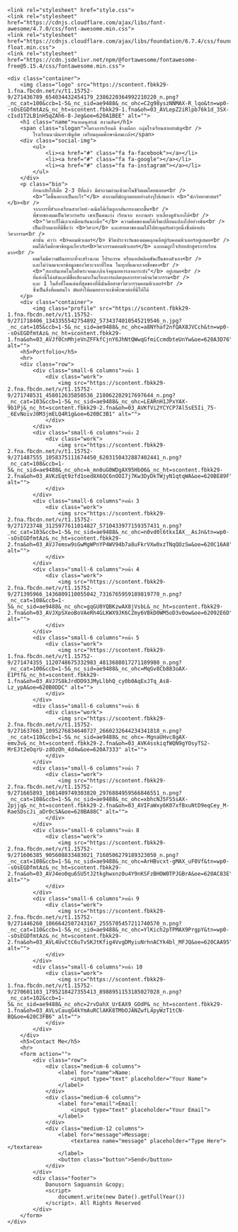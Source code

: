 <!DOCTYPE html>
<html lang="en">
<head>
    <meta charset="UTF-8">
    <meta name="viewport" content="width=device-width, initial-scale=1.0">
    <title>Portfolio</title>

    <link rel="stylesheet" href="style.css">
    <link rel="stylesheet" href="https://cdnjs.cloudflare.com/ajax/libs/font-awesome/4.7.0/css/font-awesome.min.css">
    <link rel="stylesheet" href="https://cdnjs.cloudflare.com/ajax/libs/foundation/6.7.4/css/foundation-float.min.css">
    <link rel="stylesheet" href="https://cdn.jsdelivr.net/npm/@fortawesome/fontawesome-free@5.15.4/css/fontawesome.min.css">
</head>
<body>

    <div class="container">
        <img class="logo" src="https://scontent.fbkk29-1.fna.fbcdn.net/v/t1.15752-9/271436789_654034432454179_2386220364992210220_n.png?_nc_cat=100&ccb=1-5&_nc_sid=ae9488&_nc_ohc=C2g98yszNNMAX-R_lqo&tn=wp0--sOsEGDfmtAz&_nc_ht=scontent.fbkk29-1.fna&oh=03_AVLepZ2iRlpb76k1d_3SX-cIsd1T2LB1nH5qZAh6-8-Jeg&oe=620A1BEE" alt="">
        <h1 class="name">นายดนุสรณ์ สงวนสิน</h1>
        <span class="slogan">โครงการเรียนดี ช้างเผือก กลุ่มโรงเรียนสายสามัญ<br />
            โรงเรียนนวมินทราชินูทิศ เตรียมอุดมศึกษาน้อมเกล้า</span>
        <div class="social-img">
            <ul>
                <li><a href="#" class="fa fa-facebook"></a></li>
                <li><a href="#" class="fa fa-google"></a></li>
                <li><a href="#" class="fa fa-instagram"></a></li>
            </ul>
        </div>
        <p class="bio">
            ย้อนกลับไปเมื่อ 2-3 ปีที่แล้ว มีคำถามผ่านเข้ามาในชีวิตผมโดยตลอด<br />
            <b>"โตขึ้นอยากเป็นอะไร"</b> คำถามที่มักถูกตอบอย่างส่งๆไปเสมอว่า <b>"นักวิทยาศาสตร์"</b><br />
            จากการที่ตัวเองเรียนสายวิทย์-คณิตได้เริ่มถูกกลั่นกรองมากขึ้น<br />
            พี่ชายของผมเป็นวิศวกรครับ เขาเป็นคนเก่ง เรียนจบ หางานทำ หาเลี้ยงดูตัวเองได้<br />
            <b>"วิศวะก็ไม่เลวเหมือนกันนะเนี่ย"</b> ความคิดของผมได้เริ่มเปลี่ยนแปลงไปอย่างนั้น<br />
            เป็นเป้าหมายที่มีชื่อว่า <b>วิศวะ</b> และสายตาของผมได้ไปสะดุดกับคำๆหนึ่งซึ่งต่อหลังวิศวกรรม<br />
            คำนั้น คำว่า <b>คอมพิวเตอร์</b> ชีวิตประจำวันของผมคลุกคลีอยู่กับคอมพิวเตอร์อยู่เสมอ<br />
            ผมได้เริ่มศึกษาข้อมูลเกี่ยวกับ<b>วิศวกรรมคอมพิวเตอร์</b> และผมถูกใจกับหลักสูตรการเรียนมาก<br />
            ผมเริ่มมีความฝันอยากที่จะสร้างเกม โปรแกรม หรือแอปพลิเคชันเป็นของตัวเอง<br />
            และไม่ว่าผมจะหาข้อมูลของวิศวะจากที่ไหน ในทุกที่ผมจะเจอชื่อของ<br />
            <b>"สถาบันเทคโนโลยีพระจอมเกล้าเจ้าคุณทหารลาดกระบัง"</b> อยู่เสมอ<br />
            ที่แห่งนี้โด่งดังและมีชื่อเสียงมากในเรื่องการผลิตบุคลากรทางด้านวิศวกรรม<br />
            และ 1 ในสิ่งที่โดดเด่นที่สุดของที่นี่นั่นคือสาขาวิศวกรรมคอมพิวเตอร์<br />
            ซึ่งเป็นสิ่งที่ผมสนใจ มันทำให้ผมอยากจะเข้าศึกษาต่อที่นี่ให้ได้
        </p>
        <div class="container">
            <img class="profile" src="https://scontent.fbkk29-1.fna.fbcdn.net/v/t1.15752-9/271718406_1343355542754892_5734374010545219546_n.jpg?_nc_cat=105&ccb=1-5&_nc_sid=ae9488&_nc_ohc=a8NYhaf2nfQAX8JVCch&tn=wp0--sOsEGDfmtAz&_nc_ht=scontent.fbkk29-1.fna&oh=03_AVJf0CnMhjeVnZFFkfCjnY6JhNtQWwqGfmiCcmdbteUnYw&oe=620A3D76" alt="">
        <h5>Portfolio</h5>
        <hr>
        <div class="row">
            <div class="small-6 columns">หน้า 1
                <div class="work">
                    <img src="https://scontent.fbkk29-2.fna.fbcdn.net/v/t1.15752-9/271748531_458012635850536_218062202917697644_n.png?_nc_cat=103&ccb=1-5&_nc_sid=ae9488&_nc_ohc=LEARnH1JPxYAX-9b1Pj&_nc_ht=scontent.fbkk29-2.fna&oh=03_AVKfVi2YCYCP7Al5sE5Ii_75-_6EvNoivJ0M3jmELQ4R1g&oe=620BC3B1" alt="">
                </div>
            </div>
            <div class="small-6 columns">หน้า 2
                <div class="work">
                    <img src="https://scontent.fbkk29-2.fna.fbcdn.net/v/t1.15752-9/271487555_1058375111674450_6203150432887402441_n.png?_nc_cat=108&ccb=1-5&_nc_sid=ae9488&_nc_ohc=k_mn0uG0WDgAX95HbO6&_nc_ht=scontent.fbkk29-2.fna&oh=03_AVKzEqt9zfd1oed8X6QC6nOOI7j7Kw3DyDkTWjyN1qtqWA&oe=620BE89F" alt="">
                </div>
            </div>
            <div class="small-6 columns">หน้า 3
                <div class="work">
                    <img src="https://scontent.fbkk29-2.fna.fbcdn.net/v/t1.15752-9/271723748_3125977611014827_5710433977159357431_n.png?_nc_cat=103&ccb=1-5&_nc_sid=ae9488&_nc_ohc=n0vd0l6tkxIAX__AsJn&tn=wp0--sOsEGDfmtAz&_nc_ht=scontent.fbkk29-2.fna&oh=03_AVJ7emsw9sGwMgWPnYP4WV94b7a8uFkrVXw0xzTNqQOzSw&oe=620C16A8" alt="">
                </div>
            </div>
            <div class="small-6 columns">หน้า 4
                <div class="work">
                    <img src="https://scontent.fbkk29-2.fna.fbcdn.net/v/t1.15752-9/271395966_1436809110055042_7316765959189819770_n.png?_nc_cat=108&ccb=1-5&_nc_sid=ae9488&_nc_ohc=gqGU0YQBKzwAX8jVsbL&_nc_ht=scontent.fbkk29-2.fna&oh=03_AVJXpSXeoBoVAeRh4GLKWX9JK6CZmy6VBkD0WM5oD3v0ow&oe=62092E6D" alt="">
                </div>
            </div>
            <div class="small-6 columns">หน้า 5
                <div class="work">
                    <img src="https://scontent.fbkk29-1.fna.fbcdn.net/v/t1.15752-9/271474355_1120748675332983_4813688017271189980_n.png?_nc_cat=100&ccb=1-5&_nc_sid=ae9488&_nc_ohc=MqGv8Cb883oAX-E1Ptf&_nc_ht=scontent.fbkk29-1.fna&oh=03_AVJ7S8kJrdDD93JMyLlbhQ_cy0b0AqExJTq_As8-Lz_ypA&oe=620B0DDC" alt="">
                </div>
            </div>
            <div class="small-6 columns">หน้า 6
                <div class="work">
                    <img src="https://scontent.fbkk29-2.fna.fbcdn.net/v/t1.15752-9/271637663_1095276834640727_2660232644234341818_n.png?_nc_cat=110&ccb=1-5&_nc_sid=ae9488&_nc_ohc=-MgnaUHvc8gAX-emv3v&_nc_ht=scontent.fbkk29-2.fna&oh=03_AVK4sskiqfWQN9gYOsyTS2-MrEJt2eOqrU-zdOzOh_4d4w&oe=620A7333" alt="">
                </div>
            </div>
            <div class="small-6 columns">หน้า 7
                <div class="work">
                    <img src="https://scontent.fbkk29-2.fna.fbcdn.net/v/t1.15752-9/271665893_1081489749303820_2976884959566846551_n.png?_nc_cat=108&ccb=1-5&_nc_sid=ae9488&_nc_ohc=xbhcNJ5F55sAX-2pjjq&_nc_ht=scontent.fbkk29-2.fna&oh=03_AVIFaWxy6K07xfBxuNtD9eqCey_M-RaeSDscJi_aDr0cSA&oe=620BA88C" alt="">
                </div>
            </div>
            <div class="small-6 columns">หน้า 8
                <div class="work">
                    <img src="https://scontent.fbkk29-2.fna.fbcdn.net/v/t1.15752-9/271606385_905608833483021_7160506279189323050_n.png?_nc_cat=108&ccb=1-5&_nc_sid=ae9488&_nc_ohc=ArHBvcxt-gMAX_uF0Vf&tn=wp0--sOsEGDfmtAz&_nc_ht=scontent.fbkk29-2.fna&oh=03_AVJ4eo0qu6SU5tJ2tkghwxnz0u4Y9nKSFzBHOW0TPJGBrA&oe=620AC83E" alt="">
                </div>
            </div>
            <div class="small-6 columns">หน้า 9
                <div class="work">
                    <img src="https://scontent.fbkk29-2.fna.fbcdn.net/v/t1.15752-9/271446260_1066642507243167_2555705457211740570_n.png?_nc_cat=110&ccb=1-5&_nc_sid=ae9488&_nc_ohc=YlKich2pTPMAX9PrgpY&tn=wp0--sOsEGDfmtAz&_nc_ht=scontent.fbkk29-2.fna&oh=03_AVL4UvCtC6uTvSKJtKfig4VvgDMyiuNrhnACYk4bl_MFJQ&oe=620CAA95" alt="">
                </div>
            </div>
            <div class="small-6 columns">หน้า 10
                <div class="work">
                    <img src="https://scontent.fbkk29-1.fna.fbcdn.net/v/t1.15752-9/270601103_1795218427355413_8988951153185027028_n.png?_nc_cat=102&ccb=1-5&_nc_sid=ae9488&_nc_ohc=2rvDahX_UrEAX9_GOdP&_nc_ht=scontent.fbkk29-1.fna&oh=03_AVLvCauqG4kYmAuRClAKK8TMbOJANZwfL4pyWzT1tCN-BQ&oe=620C3FB6" alt="">
                </div>
            </div>
        </div>
        <h5>Contact Me</h5>
        <hr>
        <form action="">
            <div class="row">
                <div class="medium-6 columns">
                    <label for="name">Name:
                        <input type="text" placeholder="Your Name">
                    </label>
                </div>
                <div class="medium-6 columns">
                    <label for="email">Email:
                        <input type="text" placeholder="Your Email">
                    </label>
                </div>
                <div class="medium-12 columns">
                    <label for="message">Message:
                        <textarea name="message" placeholder="Type Here"></textarea>
                    </label>
                    <button class="button">Send</button>
                </div>
            </div>
            <div class="footer">
                Danusorn Saguansin &copy;
                <script>
                    document.write(new Date().getFullYear())
                </script>. All Rights Reserved
            </div>
        </form>
    </div>


</body>
</html>
